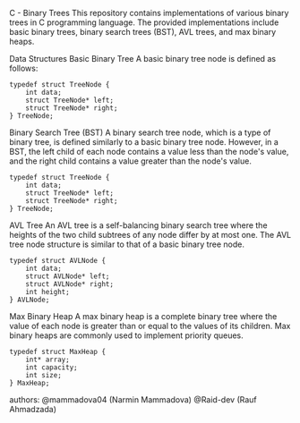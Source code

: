 C - Binary Trees
This repository contains implementations of various binary trees in C programming language. The provided implementations include basic binary trees, binary search trees (BST), AVL trees, and max binary heaps.

Data Structures
Basic Binary Tree
A basic binary tree node is defined as follows:
```
typedef struct TreeNode {
    int data;
    struct TreeNode* left;
    struct TreeNode* right;
} TreeNode;
```
Binary Search Tree (BST)
A binary search tree node, which is a type of binary tree, is defined similarly to a basic binary tree node. However, in a BST, the left child of each node contains a value less than the node's value, and the right child contains a value greater than the node's value.
```
typedef struct TreeNode {
    int data;
    struct TreeNode* left;
    struct TreeNode* right;
} TreeNode;

```
AVL Tree
An AVL tree is a self-balancing binary search tree where the heights of the two child subtrees of any node differ by at most one. The AVL tree node structure is similar to that of a basic binary tree node.
```
typedef struct AVLNode {
    int data;
    struct AVLNode* left;
    struct AVLNode* right;
    int height;
} AVLNode;

```
Max Binary Heap
A max binary heap is a complete binary tree where the value of each node is greater than or equal to the values of its children. Max binary heaps are commonly used to implement priority queues.
```
typedef struct MaxHeap {
    int* array;
    int capacity;
    int size;
} MaxHeap;
```

authors: @mammadova04 (Narmin Mammadova)
@Raid-dev (Rauf Ahmadzada)
